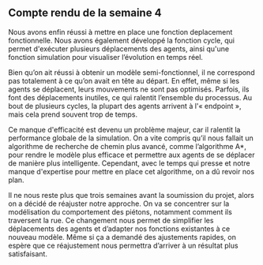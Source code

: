 ## Compte rendu de la semaine 4 ##

Nous avons enfin réussi à mettre en place une fonction deplacement fonctionnelle. Nous avons également développé la fonction cycle, qui permet d'exécuter plusieurs déplacements des agents, ainsi qu'une fonction simulation pour visualiser l’évolution en temps réel.

Bien qu’on ait réussi à obtenir un modèle semi-fonctionnel, il ne correspond pas totalement à ce qu’on avait en tête au départ. En effet, même si les agents se déplacent, leurs mouvements ne sont pas optimisés. Parfois, ils font des déplacements inutiles, ce qui ralentit l’ensemble du processus. Au bout de plusieurs cycles, la plupart des agents arrivent à l'« endpoint », mais cela prend souvent trop de temps.

Ce manque d'efficacité est devenu un problème majeur, car il ralentit la performance globale de la simulation. On a vite compris qu’il nous fallait un algorithme de recherche de chemin plus avancé, comme l’algorithme A*, pour rendre le modèle plus efficace et permettre aux agents de se déplacer de manière plus intelligente. Cependant, avec le temps qui presse et notre manque d'expertise pour mettre en place cet algorithme, on a dû revoir nos plan.

Il ne nous reste plus que trois semaines avant la soumission du projet, alors on a décidé de réajuster notre approche. On va se concentrer sur la modélisation du comportement des piétons, notamment comment ils traversent la rue. Ce changement nous permet de simplifier les déplacements des agents et d’adapter nos fonctions existantes à ce nouveau modèle. Même si ça a demandé des ajustements rapides, on espère que ce réajustement nous permettra d’arriver à un résultat plus satisfaisant.
